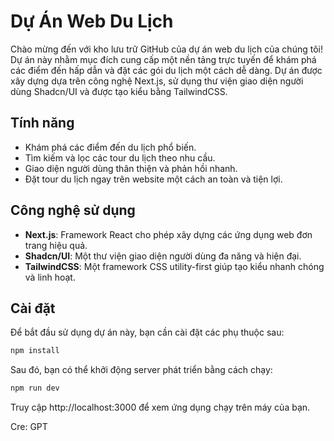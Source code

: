 # Dự Án Web Du Lịch

Chào mừng đến với kho lưu trữ GitHub của dự án web du lịch của chúng tôi! Dự án này nhằm mục đích cung cấp một nền tảng trực tuyến để khám phá các điểm đến hấp dẫn và đặt các gói du lịch một cách dễ dàng. Dự án được xây dựng dựa trên công nghệ Next.js, sử dụng thư viện giao diện người dùng Shadcn/UI và được tạo kiểu bằng TailwindCSS.

## Tính năng

- Khám phá các điểm đến du lịch phổ biến.
- Tìm kiếm và lọc các tour du lịch theo nhu cầu.
- Giao diện người dùng thân thiện và phản hồi nhanh.
- Đặt tour du lịch ngay trên website một cách an toàn và tiện lợi.

## Công nghệ sử dụng

- **Next.js**: Framework React cho phép xây dựng các ứng dụng web đơn trang hiệu quả.
- **Shadcn/UI**: Một thư viện giao diện người dùng đa năng và hiện đại.
- **TailwindCSS**: Một framework CSS utility-first giúp tạo kiểu nhanh chóng và linh hoạt.

## Cài đặt

Để bắt đầu sử dụng dự án này, bạn cần cài đặt các phụ thuộc sau:

```bash
npm install
```

Sau đó, bạn có thể khởi động server phát triển bằng cách chạy:

```bash
npm run dev
```

Truy cập http://localhost:3000 để xem ứng dụng chạy trên máy của bạn.

Cre: GPT
